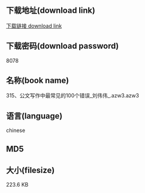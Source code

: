 ## 下载地址(download link)
[下载链接 download link](https://tutu365.netlify.app/?s=315%E3%80%81%E5%85%AC%E6%96%87%E5%86%99%E4%BD%9C%E4%B8%AD%E6%9C%80%E5%B8%B8%E8%A7%81%E7%9A%84100%E4%B8%AA%E9%94%99%E8%AF%AF_%E5%88%98%E4%BC%9F%E4%BC%9F_.azw3)

## 下载密码(download password)
8078

## 名称(book name)
315、公文写作中最常见的100个错误_刘伟伟_.azw3.azw3

## 语言(language)
chinese

## MD5


## 大小(filesize)
223.6 KB
